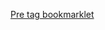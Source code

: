 [Pre tag bookmarklet](javascript:(function(){window.document.body.innerHTML='<pre>'+window.document.body.innerHTML;})();)
